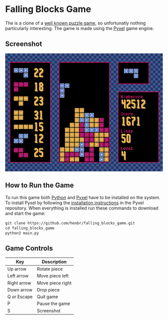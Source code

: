 # Falling Blocks Game

The is a clone of a [well known puzzle game](https://en.wikipedia.org/wiki/Tetris), so unfortunatly nothing particularly interesting. The game is made using the [Pyxel](https://github.com/kitao/pyxel) game engine.

## Screenshot

![Screenshot](screenshot.png)

## How to Run the Game

To run this game both [Python](https://www.python.org/) and [Pyxel](https://github.com/kitao/pyxel) have to be installed on the system. To install Pyxel by following the [installation instructions](https://github.com/kitao/pyxel/blob/main/README.md#how-to-install) in the Pyxel repository. When everything is installed run these commands to download and start the game:

```
git clone https://github.com/henbr/falling_blocks_game.git
cd falling_blocks_game
python3 main.py
```

## Game Controls


| Key         | Description      |
| ----------- | ---------------- |
| Up arrow    | Rotate piece     |
| Left arrow  | Move piece left  |
| Right arrow | Move piece right |
| Down arrow  | Drop piece       |
| Q or Escape | Quit game        |
| P           | Pause the game   |
| S           | Screenshot       |
